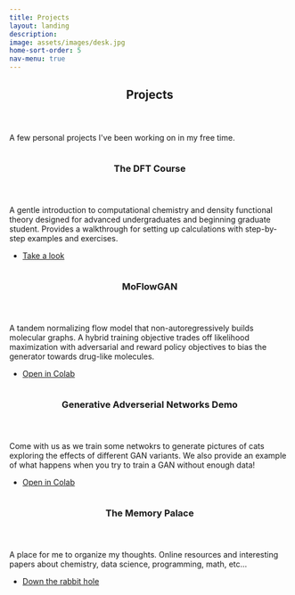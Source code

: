 ```yaml
---
title: Projects
layout: landing
description: 
image: assets/images/desk.jpg
home-sort-order: 5
nav-menu: true
---
```


<!-- Main -->
<div id="main">

<!-- One -->
<section id="one">
    <div class="inner">
        <header class="major">
            <h2>Projects</h2>
        </header>
        <p>A few personal projects I've been working on in my free time.
        </p>
    </div>
</section>

<!-- Two -->
<section id="two" class="spotlights">
    <section>
        <a href="https://thisisntnathan.github.io/dftCourse/introduction.html" target="_blank" class="image">
            <img src="{% link assets/images/teaching/graph.jpg %}" alt="" data-position="center center" />
        </a>
        <div class="content">
            <div class="inner">
                <header class="major">
                    <h3>The DFT Course</h3>
                </header>
                <p> A gentle introduction to computational chemistry and density functional theory designed for advanced undergraduates and beginning graduate student. Provides a walkthrough for setting up calculations with step-by-step examples and exercises.
                </p>
                <ul class="actions">
                    <li><a href="https://thisisntnathan.github.io/dftCourse/introduction.html" target="_blank" class="button next">Take a look</a></li>
                </ul>
            </div>
        </div>
    </section>
    <section>
        <a href="https://colab.research.google.com/github/thisisntnathan/MoFlowGAN/blob/main/evaluate.ipynb" target="_blank" class="image">
            <img src="{% link assets/images/teaching/MoFlowGAN.png %}" alt="" data-position="top center" />
        </a>
        <div class="content">
            <div class="inner">
                <header class="major">
                    <h3>MoFlowGAN</h3>
                </header>
                <p> A tandem normalizing flow model that non-autoregressively builds molecular graphs. A hybrid training objective trades off likelihood maximization with adversarial and reward policy objectives to bias the generator towards drug-like molecules.
                </p>
                <ul class="actions">
                    <li><a href="https://colab.research.google.com/github/thisisntnathan/MoFlowGAN/blob/main/evaluate.ipynb" target="_blank" class="button">Open in Colab</a></li>
                </ul>
            </div>
        </div>
    </section>
    <section>
        <a href="https://colab.research.google.com/drive/1qgzFJJMkgNjBxhQJs3cLhfCjTVWmdaAw?usp=sharing" target="_blank" class="image">
            <img src="{% link assets/images/teaching/GANsDemo.png %}" alt="" data-position="top center" />
        </a>
        <div class="content">
            <div class="inner">
                <header class="major">
                    <h3>Generative Adverserial Networks Demo</h3>
                </header>
                <p> Come with us as we train some netwokrs to generate pictures of cats exploring the effects of different GAN variants. We also provide an example of what happens when you try to train a GAN without enough data!
                </p>
                <ul class="actions">
                    <li><a href="https://colab.research.google.com/drive/1qgzFJJMkgNjBxhQJs3cLhfCjTVWmdaAw?usp=sharing" target="_blank" class="button">Open in Colab</a></li>
                </ul>
            </div>
        </div>
    </section>
    <section>
        <a href="" target="_blank" class="image">
            <img src="{% link assets/images/teaching/memory_palace.jpg %}" alt="" data-position="top center" />
        </a>
        <div class="content">
            <div class="inner">
                <header class="major">
                    <h3>The Memory Palace</h3>
                </header>
                <p>A place for me to organize my thoughts. Online resources and interesting papers about chemistry, data science, programming, math, etc...
                </p>
                <ul class="actions">
                    <li><a href="https://thisisntnathan.github.io/memorypalace/" target="_blank" class="button next">Down the rabbit hole</a></li>
                </ul>
                <br />
            </div>
        </div>
    </section>
</section>

<!-- One -->
<!-- <section id="one">
    <div class="inner">
        <header class="major">
            <h2>Best practices</h2>
        </header>
        <p>Some things I've learned along the way... <a href='/thoughts/best.html'>Read more</a>
        </p>
    </div>
</section> -->
